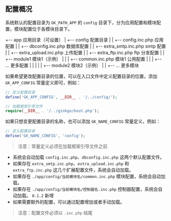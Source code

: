 ## 配置概况

系统默认的配置目录为 `GK_PATH_APP` 的 `config` 目录下，分为应用配置和模块配置，模块配置位于各模块目录下。

  +-- app 应用目录（可设置）
  |   +-- config                      配置目录
  |   |   +-- config.inc.php          应用配置
  |   |   +-- dbconfig.inc.php        数据库配置
  |   |   +-- extra_smtp.inc.php      smtp 配置
  |   |   +-- extra_upload.inc.php    上传配置
  |   |   +-- extra_ftp.inc.php       ftp 分发配置
  |   |   +-- module1                 模块1（示例）
  |   |   |   +-- common.inc.php      模块1 公用配置
  |   |   |   +--  ...                更多配置
  |   |   |
  |   |   +-- module2                 模块2（示例）
  |   |   +--  ...                    更多模块

如果希望更改配置目录的位置，可以在入口文件中定义配置目录的位置，添加 `GK_APP_CONFIG` 常量定义即可，例如：

``` php
// 定义配置目录
define('GK_APP_CONFIG', __DIR__ . '/../config/');

// 加载框架引导文件
require(__DIR__ . '/../ginkgo/boot.php');
```

如果只想变更配置目录的名称，也可以添加 `GK_NAME_CONFIG` 常量定义，例如：

``` php
// 定义配置目录
define('GK_NAME_CONFIG', 'config');
```

> 注意：常量定义必须在加载框架引导文件之前

* 系统会自动加载 `config.inc.php`、`dbconfig.inc.php` 这两个默认配置文件。
* 如果存在 `extra_smtp.inc.php`、`extra_upload.inc.php` 和 `extra_ftp.inc.php` 这几个扩展配置文件，系统会自动加载。
* 如果存在 `./app/config/当前模块名/common.inc.php` 模块配置，系统会自动加载。
* 如果存在 `./app/config/当前模块名/控制器名.inc.php` 控制器配置，系统会自动加载。 `0.1.2` 新增
* 如果需要额外的配置，可以通过配置增加或者手动加载。

> 注意：配置文件必须以 `.inc.php` 结尾
